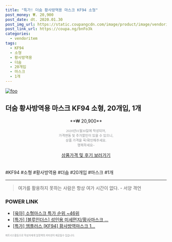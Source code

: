 ```yaml
--- 
title: "특가! 더숨 황사방역용 마스크 KF94 소형" 
post_money: ₩. 20,900 
post_date: dt. 2020.01.30 
post_img_url: https://static.coupangcdn.com/image/product/image/vendoritem/2018/11/14/3253202511/f270dd9b-a740-4c3d-9385-65c5a3f5e3bb.jpg 
post_link_url: https://coupa.ng/bnFo3k 
categories: 
  - vendoritem 
tags: 
  - KF94 
  - 소형 
  - 황사방역용 
  - 더숨 
  - 20개입 
  - 마스크 
  - 1개 
--- 
```

[![foo](https://static.coupangcdn.com/image/product/image/vendoritem/2018/11/14/3253202511/f270dd9b-a740-4c3d-9385-65c5a3f5e3bb.jpg)](https://coupa.ng/bnFo3k) 

## 더숨 황사방역용 마스크 KF94 소형, 20개입, 1개 
<p style="text-align: center;">**₩ 20,900**</p> 
<p style="text-align: center;"><span style="color: #898c8f; font-family: Georgia,Times,serif; font-size: 0.75em;">2020년01월30일에 작성되어, <br>가격변동 및 추가할인이 있을 수 있으니,<br> 상품 가격을 꼭!확인해주세요.<br>행복하세요~</span> 
</p>	 
<div markdown="0" style="text-align: center;"><a href="https://coupa.ng/bnFo3k" class="btn btn--success">상품가격 및 후기 보러가기</a></div> 
<br><br> 
  #KF94 #소형 #황사방역용 #더숨 #20개입 #마스크 #1개 
<hr> 

> 여가를 활용하지 못하는 사람은 항상 여가 시간이 없다. - 서양 격언 


### POWER LINK

* <a href="https://blog.naver.com/sakai111/221788712879" target="_blank"> [육아] 소형마스크 특가 순위 ~46위</a>
* <a href="https://blog.naver.com/an0733/221788787744" target="_blank">[특가] [블루인더스] 성인용 미세먼지/황사마스크 ...</a>
* <a href="https://blog.naver.com/an0733/221790359174" target="_blank">[특가] 엠플러스 [KF94] 황사방역마스크 1...</a>

<span style="color: #898c8f; font-family: Georgia,Times,serif; font-size: 0.55em;">파트너스활동으로 작성자에게 일정액의 커미션이 제공될수 있습니다.</span> 
